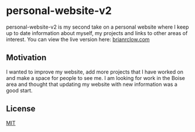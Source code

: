 # personal-website-v2

personal-website-v2 is my second take on a personal website where I keep up to date information about myself, my projects and links to other areas of interest. You can view the live version here: [brianrclow.com](https://brianrclow.com)

## Motivation

I wanted to improve my website, add more projects that I have worked on and make a space for people to see me. I am looking for work in the Boise area and thought that updating my website with new information was a good start.

## License
[MIT](LICENSE)
